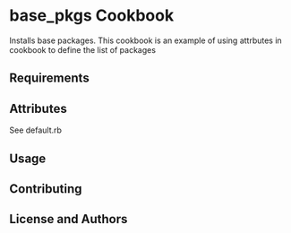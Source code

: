 base_pkgs Cookbook
=======================

Installs base packages. This cookbook is an example of using attrbutes in cookbook to define the list of packages


Requirements
------------


Attributes
----------
See default.rb

Usage
-----

Contributing
------------

License and Authors
-------------------
